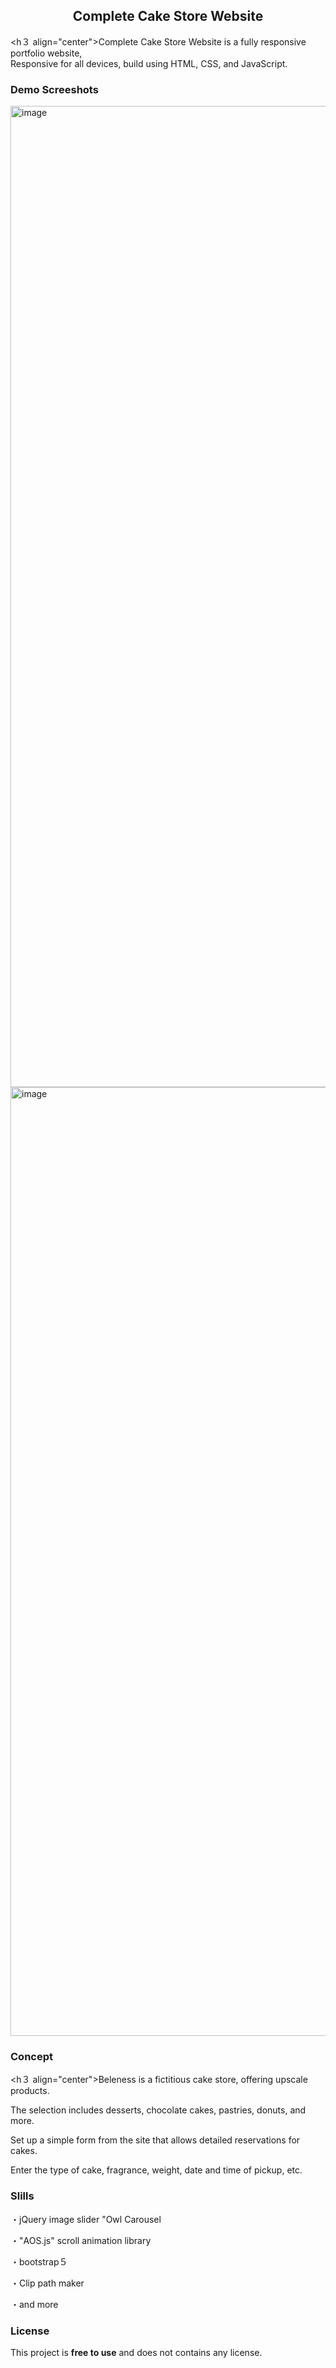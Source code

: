 
  <h2 align="center">Complete Cake Store Website</h2>

 <h３ align="center">Complete Cake Store Website is a fully responsive portfolio website, <br />Responsive for all devices, build using HTML, CSS, and JavaScript.</h3>

 
### Demo Screeshots

<img width="1570" alt="image" src="https://github.com/mafucha2731/portfolio/assets/97386444/b6d6de72-230e-41c6-8db4-b187e7472502">

<img width="1518" alt="image" src="https://github.com/mafucha2731/portfolio/assets/97386444/f0b19a5c-a229-45c2-9e08-d10e5c4c348f">


### Concept

<h３ align="center">Beleness is a fictitious cake store, offering upscale products.

The selection includes desserts, chocolate cakes, pastries, donuts, and more.

Set up a simple form from the site that allows detailed reservations for cakes.

Enter the type of cake, fragrance, weight, date and time of pickup, etc.</h3>


### Slills

・jQuery image slider "Owl Carousel

・"AOS.js" scroll animation library

・bootstrap５

・Clip path maker

・and more

### License

This project is **free to use** and does not contains any license.


